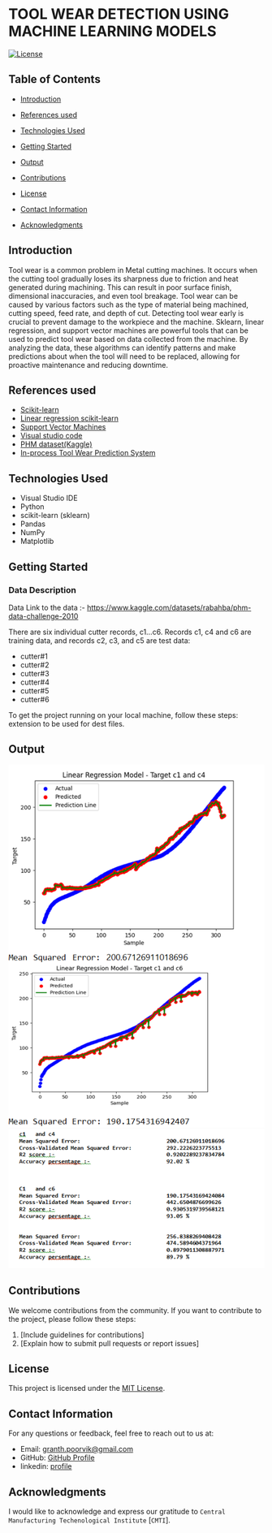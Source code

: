 # TOOL WEAR DETECTION USING MACHINE LEARNING MODELS
[![License](https://img.shields.io/badge/License-MIT-blue.svg)](https://opensource.org/licenses/MIT)

## Table of Contents
- [Introduction](#introduction)

- [References used](#references-used)
- [Technologies Used](#technologies-used)
- [Getting Started](#getting-started)
- [Output](#output)
- [Contributions](#contributions)
- [License](#license)
- [Contact Information](#contact-information)
- [Acknowledgments](#acknowledgments)

## Introduction

Tool wear is a common problem in Metal cutting machines. It occurs when the cutting tool gradually loses its sharpness due to friction and heat generated during machining. This can result in poor surface finish, dimensional inaccuracies, and even tool breakage. Tool wear can be caused by various factors such as the type of material being machined, cutting speed, feed rate, and depth of cut.
Detecting tool wear early is crucial to prevent damage to the workpiece and the machine. Sklearn, linear regression, and support vector machines are powerful tools that can be used to predict tool wear based on data collected from the machine. By analyzing the data, these algorithms can identify patterns and make predictions about when the tool will need to be replaced, allowing for proactive maintenance and reducing downtime.





## References used

-  [Scikit-learn](https://scikit-learn.org/stable/)
- [Linear regression scikit-learn](https://scikit-learn.org/stable/modules/generated/sklearn.linear_model.LinearRegression.html#sklearn.linear_model.LinearRegression)
- [Support Vector Machines]( https://scikit-learn.org/stable/modules/svm.html)
- [Visual studio code]( https://visualstudio.microsoft.com/downloads/)
- [PHM dataset(Kaggle)](https://www.kaggle.com/datasets/rabahba/phm-data-challenge-2010)
- [In-process Tool Wear Prediction System](https://www.sciencedirect.com/science/article/pii/S221282711831103X?ref=pdf_download&fr=RR-2&rr=7de3ab74fc59936b)









## Technologies Used
 -  Visual Studio IDE
-   Python
-  scikit-learn (sklearn)
 - Pandas
 - 	NumPy
 - Matplotlib
 



## Getting Started
### Data Description

Data
Link to the data :- https://www.kaggle.com/datasets/rabahba/phm-data-challenge-2010

There are six individual cutter records, c1…c6. Records c1, c4 and c6 are training data, and records c2, c3, and c5 are test data:
- cutter#1
- cutter#2
- cutter#3
- cutter#4
- cutter#5
- cutter#6

To get the project running on your local machine, follow these steps:
 extension to be used for dest files. 
 



## Output 

![Screenshot 1](/1.png)
![Screenshot 2](/2.png)





## Contributions

We welcome contributions from the community. If you want to contribute to the project, please follow these steps:

1. [Include guidelines for contributions]
2. [Explain how to submit pull requests or report issues]

## License

This project is licensed under the [MIT License](https://opensource.org/licenses/MIT).

## Contact Information

For any questions or feedback, feel free to reach out to us at:
- Email: granth.poorvik@gmail.com
- GitHub: [ GitHub Profile](https://github.com/granthpoorvik)
- linkedin: [profile](https://www.linkedin.com/in/jainpoorvik/)

## Acknowledgments

I would like to acknowledge and express our gratitude to `Central Manufacturing Techenological Institute` [`CMTI`].



